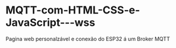 # MQTT-com-HTML-CSS-e-JavaScript---wss
Pagina web personalzável  e conexão do ESP32 á um Broker MQTT 
